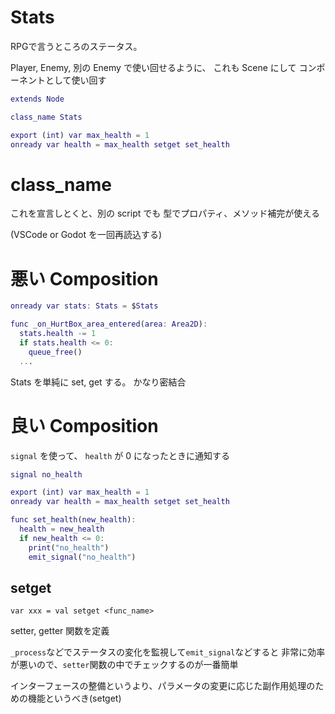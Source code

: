 # Stats

RPGで言うところのステータス。

Player, Enemy, 別の Enemy で使い回せるように、
これも Scene にして コンポーネントとして使い回す


```gd
extends Node

class_name Stats

export (int) var max_health = 1
onready var health = max_health setget set_health
```

# class_name

これを宣言しとくと、別の script でも
型でプロパティ、メソッド補完が使える

(VSCode or Godot を一回再読込する)



# 悪い Composition

```gd
onready var stats: Stats = $Stats

func _on_HurtBox_area_entered(area: Area2D):
  stats.health -= 1
  if stats.health <= 0:
    queue_free()
  ...
```

Stats を単純に set, get する。
かなり密結合

# 良い Composition

`signal` を使って、 `health` が 0 になったときに通知する

```gd
signal no_health

export (int) var max_health = 1
onready var health = max_health setget set_health

func set_health(new_health):
  health = new_health
  if new_health <= 0:
    print("no_health")
    emit_signal("no_health")
```


## setget

`var xxx = val setget <func_name>`

setter, getter 関数を定義

`_process`などでステータスの変化を監視して`emit_signal`などすると
非常に効率が悪いので、`setter`関数の中でチェックするのが一番簡単

インターフェースの整備というより、パラメータの変更に応じた副作用処理のための機能というべき(setget)